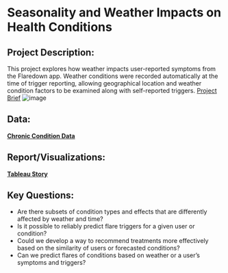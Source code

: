 # Seasonality and Weather Impacts on Health Conditions

## Project Description: 
This project explores how weather impacts user-reported symptoms from the Flaredown app. Weather conditions were recorded automatically at the time of trigger reporting, allowing geographical location and weather condition factors to be examined along with self-reported triggers.
[Project Brief](https://github.com/Tiffkinn/Chronic_Illness_Triggers/blob/74150ef3f5a6cde97358331c20173e0cc76086f0/weather-health-brief.pdf)
![image](https://github.com/user-attachments/assets/a09e466f-2a51-4469-ba9d-58f02abd357e)

## Data:
**[Chronic Condition Data](https://www.kaggle.com/datasets/flaredown/flaredown-autoimmune-symptom-tracker)**

## Report/Visualizations:
**[Tableau Story](https://public.tableau.com/shared/Y3Q355QZX?:display_count=n&:origin=viz_share_link)**

## Key Questions:
- Are there subsets of condition types and effects that are differently affected by weather and time?
- Is it possible to reliably predict flare triggers for a given user or condition?
- Could we develop a way to recommend treatments more effectively based on the similarity of users or forecasted conditions?
- Can we predict flares of conditions based on weather or a user’s symptoms and triggers? 

